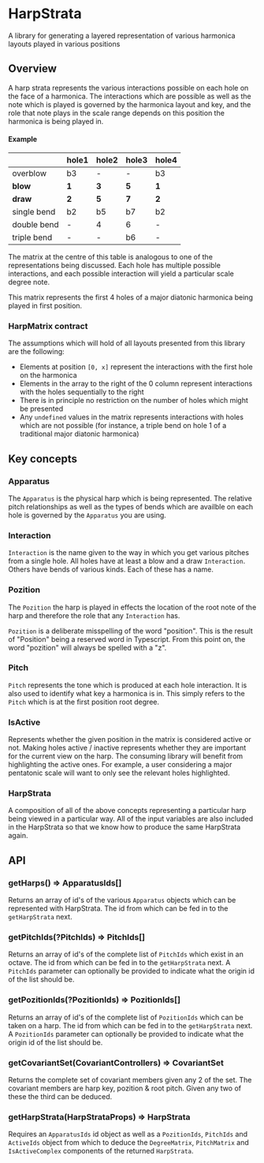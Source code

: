 # HarpStrata
A library for generating a layered representation of various harmonica layouts played in various positions

## Overview
A harp strata represents the various interactions possible on each hole on the face of a harmonica. The interactions which are possible as well as the note which is played is governed by the harmonica layout and key, and the role that note plays in the scale range depends on this position the harmonica is being played in.

#### Example
||hole1|hole2|hole3|hole4|
|---|---|---|---|---|
|overblow|b3|-|-|b3|
|**blow**|**1**|**3**|**5**|**1**|
|**draw**|**2**|**5**|**7**|**2**|
|single bend|b2|b5|b7|b2|
|double bend|-|4|6|-|
|triple bend|-|-|b6|-|

The matrix at the centre of this table is analogous to one of the representations being discussed. Each hole has multiple possible interactions, and each possible interaction will yield a particular scale degree note.

This matrix represents the first 4 holes of a major diatonic harmonica being played in first position.

### HarpMatrix contract
The assumptions which will hold of all layouts presented from this library are the following:
- Elements at position `[0, x]` represent the interactions with the first hole on the harmonica
- Elements in the array to the right of the 0 column represent interactions with the holes sequentially to the right
- There is in principle no restriction on the number of holes which might be presented
- Any `undefined` values in the matrix represents interactions with holes which are not possible (for instance, a triple bend on hole 1 of a traditional major diatonic harmonica)


## Key concepts
### Apparatus
The `Apparatus` is the physical harp which is being represented. The relative pitch relationships as well as the types of bends which are availble on each hole is governed by the `Apparatus` you are using.

### Interaction
`Interaction` is the name given to the way in which you get various pitches from a single hole. All holes have at least a blow and a draw `Interaction`. Others have bends of various kinds. Each of these has a name.

### Pozition
The `Pozition` the harp is played in effects the location of the root note of the harp and therefore the role that any `Interaction` has.

`Pozition` is a deliberate misspelling of the word "position". This is the result of "Position" being a reserved word in Typescript. From this point on, the word "pozition" will always be spelled with a "z".

### Pitch
`Pitch` represents the tone which is produced at each hole interaction. It is also used to identify what key a harmonica is in. This simply refers to the `Pitch` which is at the first position root degree.

### IsActive
Represents whether the given position in the matrix is considered active or not. Making holes active / inactive represents whether they are important for the current view on the harp. The consuming library will benefit from highlighting the active ones. For example, a user considering a major pentatonic scale will want to only see the relevant holes highlighted.

### HarpStrata
A composition of all of the above concepts representing a particular harp being viewed in a particular way. All of the input variables are also included in the HarpStrata so that we know how to produce the same HarpStrata again.

## API
### getHarps() => ApparatusIds[]
Returns an array of id's of the various `Apparatus` objects which can be represented with HarpStrata. The id from which can be fed in to the `getHarpStrata` next.

### getPitchIds(?PitchIds) => PitchIds[]
Returns an array of id's of the complete list of `PitchIds` which exist in an octave. The id from which can be fed in to the `getHarpStrata` next. A `PitchIds` parameter can optionally be provided to indicate what the origin id of the list should be.

### getPozitionIds(?PozitionIds) => PozitionIds[]
Returns an array of id's of the complete list of `PozitionIds` which can be taken on a harp. The id from which can be fed in to the `getHarpStrata` next. A `PozitionIds` parameter can optionally be provided to indicate what the origin id of the list should be.

### getCovariantSet(CovariantControllers) => CovariantSet
Returns the complete set of covariant members given any 2 of the set. The covariant members are harp key, pozition & root pitch. Given any two of these the third can be deduced.

### getHarpStrata(HarpStrataProps) => HarpStrata
Requires an `ApparatusIds` id object as well as a `PozitionIds`, `PitchIds` and `ActiveIds` object from which to deduce the `DegreeMatrix`, `PitchMatrix` and `IsActiveComplex` components of the returned `HarpStrata`.
